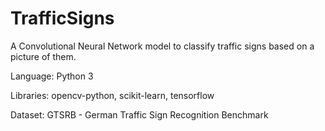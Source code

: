 # TrafficSigns

A Convolutional Neural Network model to classify traffic signs based on a picture of them. 

Language: Python 3

Libraries: opencv-python, scikit-learn, tensorflow

Dataset: GTSRB - German Traffic Sign Recognition Benchmark
